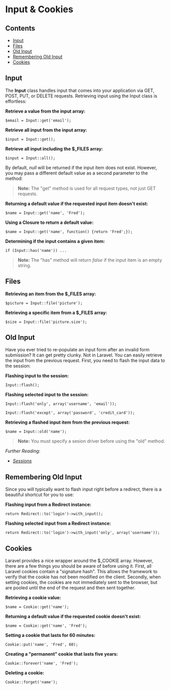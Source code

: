 # Input & Cookies

## Contents

- [Input](#input)
- [Files](#files)
- [Old Input](#old-input)
- [Remembering Old Input](#remembering-old-input)
- [Cookies](#cookies)

<a name="input"></a>
## Input

The **Input** class handles input that comes into your application via GET, POST, PUT, or DELETE requests. Retrieving input using the Input class is effortless:

**Retrieve a value from the input array:**

	$email = Input::get('email');

**Retrieve all input from the input array:**

	$input = Input::get();

**Retrieve all input including the $_FILES array:**

	$input = Input::all();

By default, *null* will be returned if the input item does not exist. However, you may pass a different default value as a second parameter to the method:
> **Note:** The "get" method is used for all request types, not just GET requests.

**Returning a default value if the requested input item doesn't exist:**

	$name = Input::get('name', 'Fred');

**Using a Closure to return a default value:**

	$name = Input::get('name', function() {return 'Fred';});

**Determining if the input contains a given item:**

	if (Input::has('name')) ...

> **Note:** The "has" method will return *false* if the input item is an empty string.

<a name="files"></a>
## Files

**Retrieving an item from the $_FILES array:**

	$picture = Input::file('picture');

**Retrieving a specific item from a $_FILES array:**

	$size = Input::file('picture.size');

<a name="old-input"></a>
## Old Input

Have you ever tried to re-populate an input form after an invalid form submission? It can get pretty clunky. Not in Laravel. You can easily retrieve the input from the previous request. First, you need to flash the input data to the session:

**Flashing input to the session:**

	Input::flash();

**Flashing selected input to the session:**

	Input::flash('only', array('username', 'email'));

	Input::flash('except', array('password', 'credit_card'));

**Retrieving a flashed input item from the previous request:**

	$name = Input::old('name');

> **Note:** You must specify a sesion driver before using the "old" method.

*Further Reading:*

- *[Sessions](/docs/sessions)*

<a name="redirecting-with-old-input"></a>
## Remembering Old Input

Since you will typically want to flash input right before a redirect, there is a beautiful shortcut for you to use:

**Flashing input from a Redirect instance:**

	return Redirect::to('login')->with_input();

**Flashing selected input from a Redirect instance:**

	return Redirect::to('login')->with_input('only', array('username'));

<a name="cookies"></a>
## Cookies

Laravel provides a nice wrapper around the $_COOKIE array. However, there are a few things you should be aware of before using it. First, all Laravel cookies contain a "signature hash". This allows the framework to verify that the cookie has not been modified on the client. Secondly, when setting cookies, the cookies are not immediately sent to the browser, but are pooled until the end of the request and then sent together.

**Retrieving a cookie value:**

	$name = Cookie::get('name');

**Returning a default value if the requested cookie doesn't exist:**

	$name = Cookie::get('name', 'Fred');

**Setting a cookie that lasts for 60 minutes:**

	Cookie::put('name', 'Fred', 60);

**Creating a "permanent" cookie that lasts five years:**

	Cookie::forever('name', 'Fred');

**Deleting a cookie:**

	Cookie::forget('name');